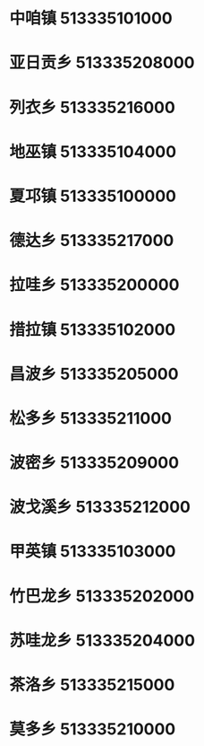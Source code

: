 # 中咱镇 513335101000
# 亚日贡乡 513335208000
# 列衣乡 513335216000
# 地巫镇 513335104000
# 夏邛镇 513335100000
# 德达乡 513335217000
# 拉哇乡 513335200000
# 措拉镇 513335102000
# 昌波乡 513335205000
# 松多乡 513335211000
# 波密乡 513335209000
# 波戈溪乡 513335212000
# 甲英镇 513335103000
# 竹巴龙乡 513335202000
# 苏哇龙乡 513335204000
# 茶洛乡 513335215000
# 莫多乡 513335210000

